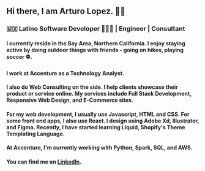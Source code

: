## Hi there, I am Arturo Lopez. 👋🏾
### 🇲🇽 Latino Software Developer 👨🏾‍💻 | Engineer | Consultant

#### I currently reside in the Bay Area, Northern California. I enjoy staying active by doing outdoor things with friends - going on hikes, playing soccer ⚽.

#### I work at Accenture as a Technology Analyst.

#### I also do Web Consulting on the side. I help clients showcase their product or service online. My services include Full Stack Development, Responsive Web Design, and E-Commerce sites.

#### For my web development, I usually use Javascript, HTML and CSS. For some front end apps, I also use React. I design using Adobe Xd, Illustrator, and Figma. Recently, I have started learning Liquid, Shopify's Theme Templating Language.

#### At Accenture, I'm currently working with Python, Spark, SQL, and AWS.

<!--
**alopez96/alopez96** is a ✨ _special_ ✨ repository because its `README.md` (this file) appears on your GitHub profile.

Here are some ideas to get you started:

- 🔭 I’m currently working on ...
- 🌱 I’m currently learning ...
- 👯 I’m looking to collaborate on ...
- 🤔 I’m looking for help with ...
- 💬 Ask me about ...
- 📫 How to reach me: ...
- 😄 Pronouns: ...
- ⚡ Fun fact: ...
-->

<!-- Links to your social media accounts -->

<!-- https://www.linkedin.com/in/rturolopez/ - automatic!
[LinkedIn](https://www.linkedin.com/in/rturolopez/) -->

#### You can find me on [LinkedIn](https://www.linkedin.com/in/rturolopez/).
